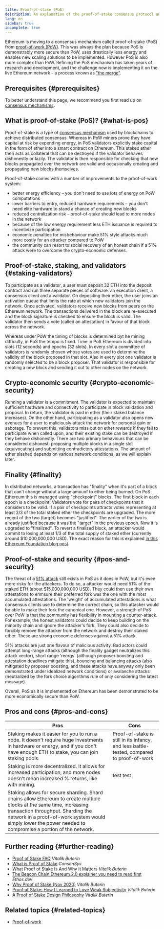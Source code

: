 ```yaml
---
title: Proof-of-stake (PoS)
description: An explanation of the proof-of-stake consensus protocol and its role in Ethereum.
lang: en
sidebar: true
incomplete: true
---
```


Ethereum is moving to a consensus mechanism called proof-of-stake (PoS) from [proof-of-work (PoW)](/developers/docs/consensus-mechanisms/pow/). This was always the plan because PoS is demonstrably more secure than PoW, uses drastically less energy and enables new scaling solutions to be implemented. However PoS is also more complex than PoW. Refining the PoS mechanism has taken years of research and development, and the challenge now is implementing it on the live Ethereum network - a process known as ["the merge"](/upgrades/merge/).

## Prerequisites {#prerequisites}

To better understand this page, we recommend you first read up on [consensus mechanisms](/developers/docs/consensus-mechanisms/).

## What is proof-of-stake (PoS)? {#what-is-pos}

Proof-of-stake is a type of [consensus mechanism](/developers/docs/consensus-mechanisms/) used by blockchains to achieve distributed consensus. Whereas in PoW miners prove they have capital at risk by expending energy, in PoS validators explicitly stake capital in the form of ether into a smart contract on Ethereum. This staked ether then acts as collateral that can be destroyed if the validator behaves dishonestly or lazily. The validator is then responsible for checking that new blocks propagated over the network are valid and occasionally creating and propagating new blocks themselves.

Proof-of-stake comes with a number of improvements to the proof-of-work system:

- better energy efficiency – you don't need to use lots of energy on PoW computations
- lower barriers to entry, reduced hardware requirements – you don't need elite hardware to stand a chance of creating new blocks
- reduced centralization risk – proof-of-stake should lead to more nodes in the network
- because of the low energy requirement less ETH issuance is required to incentivize participation
- economic penalties for misbehaviour make 51% style attacks much more costly for an attacker compared to PoW
- the community can resort to social recovery of an honest chain if a 51% attack were to overcome the crypto-economic defenses.

## Proof-of-stake, staking, and validators {#staking-validators}

To participate as a validator, a user must deposit 32 ETH into the deposit contract and run three separate pieces of software: an execution client, a consensus client and a validator. On depositing their ether, the user joins an activation queue that limits the rate at which new validators join the network. Once activated, validators receive new blocks from peers on the Ethereum network. The transactions delivered in the block are re-executed and the block signature is checked to ensure the block is valid. The validator then sends a vote (called an attestation) in favour of that block across the network.

Whereas under PoW the timing of blocks is determined byt he mining difficulty, in PoS the tempo is fixed. Time in PoS Ethereum is divided into slots (12 seconds) and epochs (32 slots). In every slot a committee of validators is randomly chosen whose votes are used to determine the validity of the block proposed in that slot. Also in every slot one validator is randomly selected to be a block proposer. That validator is responsible for creating a new block and sending it out to other nodes on the network.

## Crypto-economic security {#crypto-economic-security}

Running a validator is a commitment. The validator is expected to maintain sufficient hardware and connectivity to participate in block validation and proposal. In return, the validator is paid in ether (their staked balance increases). On the other hand, participating as a validator also opens new avenues for a user to maliciously attack the network for personal gain or sabotage. To prevent this, validators miss out on ether rewards if they fail to participate when called upon, and their existing stake can be destroyed if they behave dishonestly. There are two primary behaviours that can be considered dishonest: proposing multiple blocks in a single slot (equivocating) and submitting contradictory attestations. The amount of ether slashed depends on various network conditions, as we will explain later.

## Finality {#finality}

In distributed networks, a transaction has "finality" when it's part of a block that can't change without a large amounf to ether being burned. On PoS Ethereum this is managed using "checkpoint" blocks. The first block in each epoch is a checkpoint. Validators vote for pairs of checkpoints that it considers to be valid. If a pair of checkpoints attracts votes representing at least 2/3 of the total staked ether the checkpoints are upgraded. The more recent of the two (target) becomes "justified". The earlier of the two is already justified because it was the "target" in the previous epoch. Now it is upgraded to "finalized". To revert a finalized block, an attacker would commit to losing at least 1/3 of the total supply of staked ether (currently around $10,000,000,000 USD). The exact reason for this is explained [in this Ethereum Foundation blog post](https://blog.ethereum.org/2016/05/09/on-settlement-finality/).

## Proof-of-stake and security {#pos-and-security}

The threat of a [51% attack](https://www.investopedia.com/terms/1/51-attack.asp) still exists in PoS as it does in PoW, but it's even more risky for the attackers. To do so, a attacker would need 51% of the staked ETH (about $15,000,000,000 USD). They could then use their own attestations to enmsure their preferred fork was the one with the most accumulated attestations. The 'weight' of accumulated attestations is what consensus clients use to determine the correct chain, so this attacker would be able to make their fork the canonical one. However, a strength of PoS over PoW is that the community has flexibility in mounting a counter-attack. For example, the honest validators could decide to keep building on the minority chain and ignore the attacker's fork. They could also decide to forcibly remove the attacker from the network and destroy their staked ether. These are strong economic defenses against a 51% attack.

51% attacks are just one flavour of malicious activity. Bad actors could attempt long-range attacks (although the finality gadget neutralizes this attack vector), short range 'reorgs' (although proposer boosting and attestation deadlines mitigate this), bouncing and balancing attacks (also mitigated by proposer boosting, and these attacks have anyway only been demonstrated under idealized network conditions) or avalanche attacks (neutralized by the fork choice algorithms rule of only considering the latest message).

Overall, PoS as it is implemented on Ethereum has been demonstrated to be more economically secure than PoW.

## Pros and cons {#pros-and-cons}

| Pros                                                                                                                                                                                                                                                                      | Cons                                                                                      |
| ------------------------------------------------------------------------------------------------------------------------------------------------------------------------------------------------------------------------------------------------------------------------- | ----------------------------------------------------------------------------------------- |
| Staking makes it easier for you to run a node. It doesn't require huge investments in hardware or energy, and if you don't have enough ETH to stake, you can join staking pools.                                                                                          | Proof-of-stake is still in its infancy, and less battle-tested, compared to proof-of-work |
| Staking is more decentralized. It allows for increased participation, and more nodes doesn't mean increased % returns, like with mining.                                                                                                                                  | test test                                                                                 |
| Staking allows for secure sharding. Shard chains allow Ethereum to create multiple blocks at the same time, increasing transaction throughput. Sharding the network in a proof-of-work system would simply lower the power needed to compromise a portion of the network. |                                                                                           |

## Further reading {#further-reading}

- [Proof of Stake FAQ](https://vitalik.ca/general/2017/12/31/pos_faq.html) _Vitalik Buterin_
- [What is Proof of Stake](https://consensys.net/blog/blockchain-explained/what-is-proof-of-stake/) _ConsenSys_
- [What Proof of Stake Is And Why It Matters](https://bitcoinmagazine.com/culture/what-proof-of-stake-is-and-why-it-matters-1377531463) _Vitalik Buterin_
- [The Beacon Chain Ethereum 2.0 explainer you need to read first](https://ethos.dev/beacon-chain/) _Ethos.dev_
- [Why Proof of Stake (Nov 2020)](https://vitalik.ca/general/2020/11/06/pos2020.html) _Vitalik Buterin_
- [Proof of Stake: How I Learned to Love Weak Subjectivity](https://blog.ethereum.org/2014/11/25/proof-stake-learned-love-weak-subjectivity/) _Vitalik Buterin_
- [A Proof of Stake Design Philosophy](https://medium.com/@VitalikButerin/a-proof-of-stake-design-philosophy-506585978d51) _Vitalik Buterin_

## Related topics {#related-topics}

- [Proof-of-work](/developers/docs/consensus-mechanisms/pow/)
